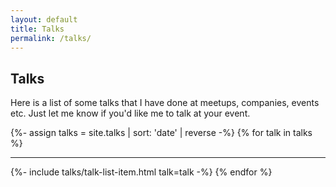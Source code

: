 ```yaml
---
layout: default
title: Talks
permalink: /talks/
---
```


<article>
  <h1>Talks</h1>
  <p>Here is a list of some talks that I have done at meetups, companies, events etc. Just let me know if you'd like me to talk at your event.</p>
</article>

{%- assign talks = site.talks | sort: 'date' | reverse -%}
{% for talk in talks %}
<hr/>
{%- include talks/talk-list-item.html talk=talk -%}
{% endfor %}